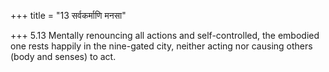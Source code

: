 +++
title = "13 सर्वकर्माणि मनसा"

+++
5.13 Mentally renouncing all actions and self-controlled, the embodied
one rests happily in the nine-gated city, neither acting nor causing
others (body and senses) to act.
